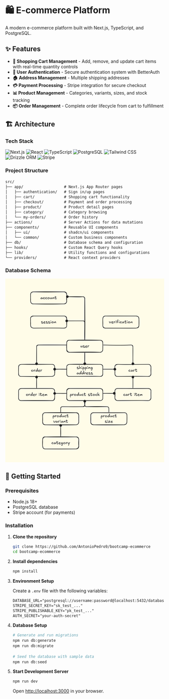 # 🛍️ E-commerce Platform

A modern e-commerce platform built with Next.js, TypeScript, and PostgreSQL.

## ✨ Features

- **🛒 Shopping Cart Management** - Add, remove, and update cart items with real-time quantity controls
- **👤 User Authentication** - Secure authentication system with BetterAuth
- **🏠 Address Management** - Multiple shipping addresses
- **💳 Payment Processing** - Stripe integration for secure checkout
- **📊 Product Management** - Categories, variants, sizes, and stock tracking
- **📦 Order Management** - Complete order lifecycle from cart to fulfillment

## 🏗️ Architecture

### Tech Stack

![Next.js](https://img.shields.io/badge/Next.js-15-black?style=for-the-badge&logo=next.js)
![React](https://img.shields.io/badge/React-19-blue?style=for-the-badge&logo=react)
![TypeScript](https://img.shields.io/badge/TypeScript-5-blue?style=for-the-badge&logo=typescript)
![PostgreSQL](https://img.shields.io/badge/PostgreSQL-16-blue?style=for-the-badge&logo=postgresql)
![Tailwind CSS](https://img.shields.io/badge/Tailwind_CSS-4-38B2AC?style=for-the-badge&logo=tailwind-css)
![Drizzle ORM](https://img.shields.io/badge/Drizzle_ORM-0.44-orange?style=for-the-badge)
![Stripe](https://img.shields.io/badge/Stripe-18-008CDD?style=for-the-badge&logo=stripe)

### Project Structure

```
src/
├── app/                  # Next.js App Router pages
│   ├── authentication/   # Sign in/up pages
│   ├── cart/             # Shopping cart functionality
│   ├── checkout/         # Payment and order processing
│   ├── product/          # Product detail pages
│   ├── category/         # Category browsing
│   └── my-orders/        # Order history
├── actions/              # Server Actions for data mutations
├── components/           # Reusable UI components
│   ├── ui/               # shadcn/ui components
│   └── common/           # Custom business components
├── db/                   # Database schema and configuration
├── hooks/                # Custom React Query hooks
├── lib/                  # Utility functions and configurations
└── providers/            # React context providers
```

### Database Schema

![Database Schema](docs/diagram.png)

## 🚀 Getting Started

### Prerequisites

- Node.js 18+
- PostgreSQL database
- Stripe account (for payments)

### Installation

1. **Clone the repository**

   ```bash
   git clone https://github.com/AntonioPedro9/bootcamp-ecommerce
   cd bootcamp-ecommerce
   ```

2. **Install dependencies**

   ```bash
   npm install
   ```

3. **Environment Setup**

   Create a `.env` file with the following variables:

   ```env
   DATABASE_URL="postgresql://username:password@localhost:5432/database_name"
   STRIPE_SECRET_KEY="sk_test_..."
   STRIPE_PUBLISHABLE_KEY="pk_test_..."
   AUTH_SECRET="your-auth-secret"
   ```

4. **Database Setup**

   ```bash
   # Generate and run migrations
   npm run db:generate
   npm run db:migrate

   # Seed the database with sample data
   npm run db:seed
   ```

5. **Start Development Server**

   ```bash
   npm run dev
   ```

   Open [http://localhost:3000](http://localhost:3000) in your browser.

